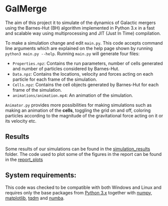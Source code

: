 # GalMerge
The aim of this project it to simulate of the dynamics of Galactic mergers using the Barnes-Hut (BH) algorithm implemented in Python 3.x in a fast and scalable way using multiprocessing and JIT (Just In Time) compilation.

To make a simulation change and edit `main.py`. This code accepts command line arguments which are explained on the help page shown by running `python3 main.py --help`. Running `main.py` will generate four files:
- `Properties.npz`: Contains the run parameters, number of cells generated and number of particles considered by Barnes-Hut.
- `Data.npz`: Contains the locations, velocity and forces acting on each particle for each frame of the simulation.
- `Cells.npz`: Contains the cell objects generated by Barnes-Hut for each frame of the simulation.
- `animations/animation.mp4`: An animation of the simulation.

`Animator.py` provides more possibilities for making simulations such as making an animation of the **cells**, toggling the grid on and off, coloring particles according to the magnitude of the gravitational force acting on it or its velocity etc.

## Results
Some results of our simulations can be found in the [simulation_results](https://github.com/dennmartko/GalMerge/tree/master/simulation_results) folder.
The code used to plot some of the figures in the report can be found in the [report_plots](https://github.com/dennmartko/GalMerge/tree/master/report_plots)

## System requirements:
This code was checked to be compatible with both Windows and Linux and requires only the base packages from [Python 3.x](https://docs.python.org/3.8/) together with [numpy](https://numpy.org/), [matplotlib](https://matplotlib.org/), [tqdm](https://tqdm.github.io/) and [numba](https://numba.pydata.org/).
